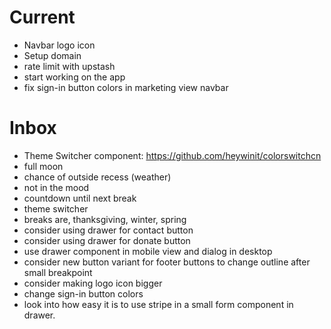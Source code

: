 # Current

- Navbar logo icon
- Setup domain
- rate limit with upstash
- start working on the app
- fix sign-in button colors in marketing view navbar

# Inbox

- Theme Switcher component: https://github.com/heywinit/colorswitchcn
- full moon
- chance of outside recess (weather)
- not in the mood
- countdown until next break
- theme switcher
- breaks are, thanksgiving, winter, spring
- consider using drawer for contact button
- consider using drawer for donate button
- use drawer component in mobile view and dialog in desktop
- consider new button variant for footer buttons to change outline after small breakpoint
- consider making logo icon bigger
- change sign-in button colors
- look into how easy it is to use stripe in a small form component in drawer.
